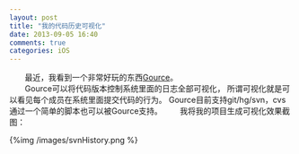 ```yaml
---
layout: post
title: "我的代码历史可视化"
date: 2013-09-05 16:40
comments: true
categories: iOS
---
```

&nbsp;&nbsp;&nbsp;&nbsp;&nbsp;&nbsp;&nbsp;最近，我看到一个非常好玩的东西[Gource](https://code.google.com/p/gource/)。<br>
&nbsp;&nbsp;&nbsp;&nbsp;&nbsp;&nbsp;&nbsp;Gource可以将代码版本控制系统里面的日志全部可视化， 所谓可视化就是可以看见每个成员在系统里面提交代码的行为。 Gource目前支持git/hg/svn，cvs通过一个简单的脚本也可以被Gource支持。
&nbsp;&nbsp;&nbsp;&nbsp;&nbsp;&nbsp;&nbsp;我将我的项目生成可视化效果截图：<br>
<!--more-->
{%img /images/svnHistory.png %}
